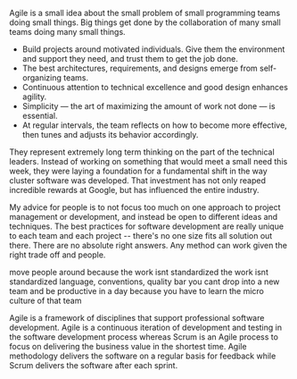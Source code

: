 Agile is a small idea about the small problem of small programming teams doing small things. Big things get done by the collaboration of many small teams doing many small things.

- Build projects around motivated individuals. Give them the environment and support they need, and trust them to get the job done.
- The best architectures, requirements, and designs emerge from self-organizing teams.
- Continuous attention to technical excellence and good design enhances agility.
- Simplicity — the art of maximizing the amount of work not done — is essential.
- At regular intervals, the team reflects on how to become more effective, then tunes and adjusts its behavior accordingly.

They represent extremely long term thinking on the part of the technical leaders. Instead of working on something that would meet a small need this week, they were laying a foundation for a fundamental shift in the way cluster software was developed. That investment has not only reaped incredible rewards at Google, but has influenced the entire industry.

My advice for people is to not focus too much on one approach to project management or development, and instead be open to different ideas and techniques. The best practices for software development are really unique to each team and each project -- there's no one size fits all solution out there. There are no absolute right answers. Any method can work given the right trade off and people.

move people around because the work isnt standardized
the work isnt standardized
language, conventions, quality bar
you cant drop into a new team and be productive in a day
because you have to learn the micro culture of that team

Agile is a framework of disciplines that support professional software development. Agile is a continuous iteration of development and testing in the software development process whereas Scrum is an Agile process to focus on delivering the business value in the shortest time. Agile methodology delivers the software on a regular basis for feedback while Scrum delivers the software after each sprint.

